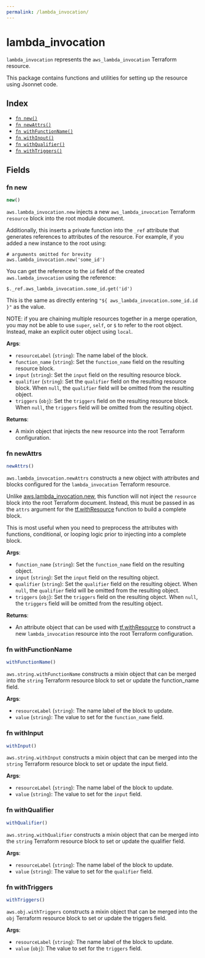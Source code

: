 ```yaml
---
permalink: /lambda_invocation/
---
```


# lambda_invocation

`lambda_invocation` represents the `aws_lambda_invocation` Terraform resource.



This package contains functions and utilities for setting up the resource using Jsonnet code.


## Index

* [`fn new()`](#fn-new)
* [`fn newAttrs()`](#fn-newattrs)
* [`fn withFunctionName()`](#fn-withfunctionname)
* [`fn withInput()`](#fn-withinput)
* [`fn withQualifier()`](#fn-withqualifier)
* [`fn withTriggers()`](#fn-withtriggers)

## Fields

### fn new

```ts
new()
```


`aws.lambda_invocation.new` injects a new `aws_lambda_invocation` Terraform `resource`
block into the root module document.

Additionally, this inserts a private function into the `_ref` attribute that generates references to attributes of the
resource. For example, if you added a new instance to the root using:

    # arguments omitted for brevity
    aws.lambda_invocation.new('some_id')

You can get the reference to the `id` field of the created `aws.lambda_invocation` using the reference:

    $._ref.aws_lambda_invocation.some_id.get('id')

This is the same as directly entering `"${ aws_lambda_invocation.some_id.id }"` as the value.

NOTE: if you are chaining multiple resources together in a merge operation, you may not be able to use `super`, `self`,
or `$` to refer to the root object. Instead, make an explicit outer object using `local`.

**Args**:
  - `resourceLabel` (`string`): The name label of the block.
  - `function_name` (`string`): Set the `function_name` field on the resulting resource block.
  - `input` (`string`): Set the `input` field on the resulting resource block.
  - `qualifier` (`string`): Set the `qualifier` field on the resulting resource block. When `null`, the `qualifier` field will be omitted from the resulting object.
  - `triggers` (`obj`): Set the `triggers` field on the resulting resource block. When `null`, the `triggers` field will be omitted from the resulting object.

**Returns**:
- A mixin object that injects the new resource into the root Terraform configuration.


### fn newAttrs

```ts
newAttrs()
```


`aws.lambda_invocation.newAttrs` constructs a new object with attributes and blocks configured for the `lambda_invocation`
Terraform resource.

Unlike [aws.lambda_invocation.new](#fn-new), this function will not inject the `resource`
block into the root Terraform document. Instead, this must be passed in as the `attrs` argument for the
[tf.withResource](https://github.com/tf-libsonnet/core/tree/main/docs#fn-withresource) function to build a complete block.

This is most useful when you need to preprocess the attributes with functions, conditional, or looping logic prior to
injecting into a complete block.

**Args**:
  - `function_name` (`string`): Set the `function_name` field on the resulting object.
  - `input` (`string`): Set the `input` field on the resulting object.
  - `qualifier` (`string`): Set the `qualifier` field on the resulting object. When `null`, the `qualifier` field will be omitted from the resulting object.
  - `triggers` (`obj`): Set the `triggers` field on the resulting object. When `null`, the `triggers` field will be omitted from the resulting object.

**Returns**:
  - An attribute object that can be used with [tf.withResource](https://github.com/tf-libsonnet/core/tree/main/docs#fn-withresource) to construct a new `lambda_invocation` resource into the root Terraform configuration.


### fn withFunctionName

```ts
withFunctionName()
```

`aws.string.withFunctionName` constructs a mixin object that can be merged into the `string`
Terraform resource block to set or update the function_name field.



**Args**:
  - `resourceLabel` (`string`): The name label of the block to update.
  - `value` (`string`): The value to set for the `function_name` field.


### fn withInput

```ts
withInput()
```

`aws.string.withInput` constructs a mixin object that can be merged into the `string`
Terraform resource block to set or update the input field.



**Args**:
  - `resourceLabel` (`string`): The name label of the block to update.
  - `value` (`string`): The value to set for the `input` field.


### fn withQualifier

```ts
withQualifier()
```

`aws.string.withQualifier` constructs a mixin object that can be merged into the `string`
Terraform resource block to set or update the qualifier field.



**Args**:
  - `resourceLabel` (`string`): The name label of the block to update.
  - `value` (`string`): The value to set for the `qualifier` field.


### fn withTriggers

```ts
withTriggers()
```

`aws.obj.withTriggers` constructs a mixin object that can be merged into the `obj`
Terraform resource block to set or update the triggers field.



**Args**:
  - `resourceLabel` (`string`): The name label of the block to update.
  - `value` (`obj`): The value to set for the `triggers` field.
